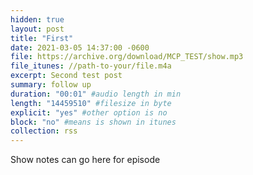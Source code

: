```yaml
---
hidden: true
layout: post
title: "First"
date: 2021-03-05 14:37:00 -0600
file: https://archive.org/download/MCP_TEST/show.mp3
file_itunes: //path-to-your/file.m4a
excerpt: Second test post
summary: follow up
duration: "00:01" #audio length in min
length: "14459510" #filesize in byte
explicit: "yes" #other option is no
block: "no" #means is shown in itunes
collection: rss
---
```

Show notes can go here for episode 
